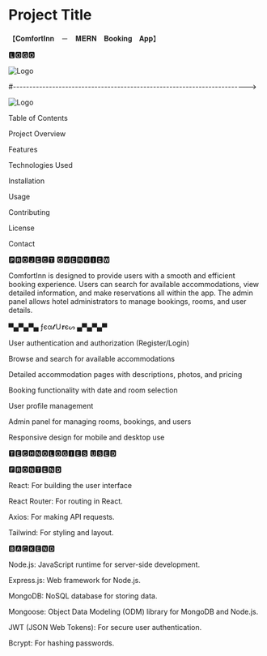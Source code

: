 
# Project Title

【﻿𝐂𝐨𝐦𝐟𝐨𝐫𝐭𝐈𝐧𝐧　－　𝐌𝐄𝐑𝐍　𝐁𝐨𝐨𝐤𝐢𝐧𝐠　𝐀𝐩𝐩】


🅻🅾🅶🅾

![Logo](https://res.cloudinary.com/ddfmbzizr/image/upload/v1718725166/Screenshot_2024-06-18_210548_bsd4lb.png)

#------------------------------------------------------------------------>

![Logo](https://res.cloudinary.com/ddfmbzizr/image/upload/v1718725785/Screenshot_2024-06-18_211909_hzpb0r.png)

Table of Contents

Project Overview

Features

Technologies Used

Installation

Usage

Contributing

License

Contact

🅿🆁🅾🅹🅴🅲🆃 🅾🆅🅴🆁🆅🅸🅴🆆

ComfortInn is designed to provide users with a smooth and efficient booking experience. Users can search for available accommodations, view detailed information, and make reservations all within the app. The admin panel allows hotel administrators to manage bookings, rooms, and user details.

▀▄▀▄▀▄ ƒєα𝓽Ｕ𝐫єᔕ ▄▀▄▀▄▀

User authentication and authorization (Register/Login)

Browse and search for available accommodations

Detailed accommodation pages with descriptions, photos, and pricing

Booking functionality with date and room selection

User profile management

Admin panel for managing rooms, bookings, and users

Responsive design for mobile and desktop use


🆃🅴🅲🅷🅽🅾🅻🅾🅶🅸🅴🆂 🆄🆂🅴🅳

🅵🆁🅾🅽🆃🅴🅽🅳

React: For building the user interface

React Router: For routing in React.

Axios: For making API requests.

Tailwind: For styling and layout.

🅱🅰🅲🅺🅴🅽🅳

Node.js: JavaScript runtime for server-side development.

Express.js: Web framework for Node.js.

MongoDB: NoSQL database for storing data.

Mongoose: Object Data Modeling (ODM) library for MongoDB and Node.js.

JWT (JSON Web Tokens): For secure user authentication.

Bcrypt: For hashing passwords.
